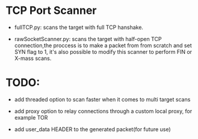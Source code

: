 # TCP Port Scanner

* fullTCP.py: scans the target with full TCP hanshake.


* rawSocketScanner.py: scans the target with half-open TCP connection,the proccess is to make a packet from from scratch and set SYN flag to 1, it's also possible to modify this  scanner to perform FIN or X-mass scans.

# TODO:

- add threaded option to scan faster when it comes to multi target scans
- add proxy option to relay connections through a custom local proxy, for example TOR

- add user_data HEADER to the generated packet(for future use)
